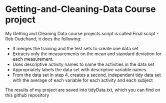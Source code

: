 # Getting-and-Cleaning-Data Course project
My Getting and Cleaning Data course projects script is called Final script - Rob Oudehand, it does the following:

- It merges the training and the test sets to create one data set
- Extracts only the measurements on the mean and standard deviation for each measurement.
- Uses descriptive activity names to name the activities in the data set
- Appropriately labels the data set with descriptive variable names.
- From the data set in step 4, creates a second, independent tidy data set with the average of each variable for each activity and each subject

The results of my project are saved into tidyData.txt, which you can find on this github repository
